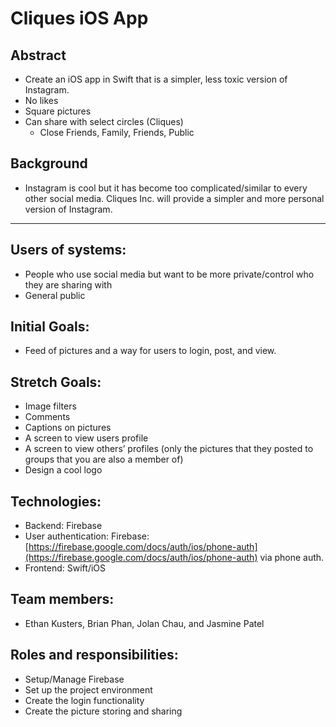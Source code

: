 # Cliques iOS App
## Abstract



*   Create an iOS app in Swift that is a simpler, less toxic version of Instagram. 
*   No likes
*   Square pictures
*   Can share with select circles (Cliques)
    *   Close Friends, Family, Friends, Public

## Background


*   Instagram is cool but it has become too complicated/similar to every other social media. Cliques Inc. will provide a simpler and more personal version of Instagram.

** **

## Users of systems:

*   People who use social media but want to be more private/control who they are sharing with
*    General public

## Initial Goals:

*   Feed of pictures and a way for users to login, post, and view. 

## Stretch Goals:

*   Image filters
*   Comments
*   Captions on pictures
*   A screen to view users profile
*   A screen to view others’ profiles (only the pictures that they posted to groups that you are also a member of)
*   Design a cool logo

## Technologies:

*   Backend: Firebase
*   User authentication: Firebase: [https://firebase.google.com/docs/auth/ios/phone-auth](https://firebase.google.com/docs/auth/ios/phone-auth) via phone auth.
*   Frontend: Swift/iOS

## Team members:

*   Ethan Kusters, Brian Phan, Jolan Chau, and Jasmine Patel

## Roles and responsibilities:

*   Setup/Manage Firebase
*   Set up the project environment
*   Create the login functionality
*   Create the picture storing and sharing
